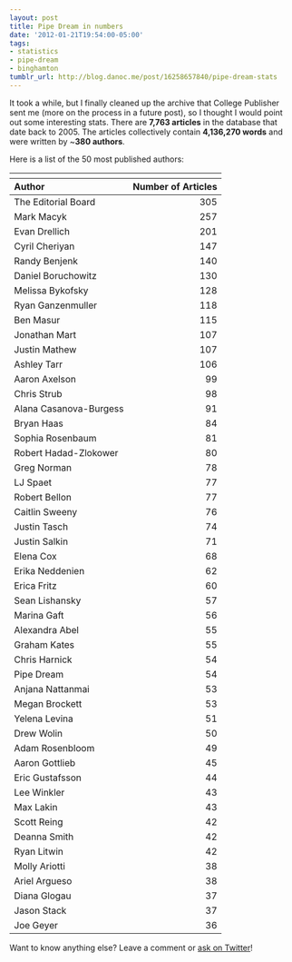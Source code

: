 ```yaml
---
layout: post
title: Pipe Dream in numbers
date: '2012-01-21T19:54:00-05:00'
tags:
- statistics
- pipe-dream
- binghamton
tumblr_url: http://blog.danoc.me/post/16258657840/pipe-dream-stats
---
```


It took a while, but I finally cleaned up the archive that College Publisher sent me (more on the process in a future post), so I thought I would point out some interesting stats. There are **7,763 articles** in the database that date back to 2005. The articles collectively contain **4,136,270 words** and were written by ~**380 authors**.

Here is a list of the 50 most published authors:

<table id="table_results" class="data">
  <thead>
    <tr>
      <th colspan="2">
      </th>
    </tr>
    <tr>
      <th style="text-align: left !important;">
        Author
      </th>
      <th>
        Number of Articles
      </th>
    </tr>
  </thead>
  <tr class="odd">
    <td class="">
      The Editorial Board
    </td>
    <td align="right" class=" nowrap">
      305
    </td>
  </tr>
  <tr class="even">
    <td class="">
      Mark Macyk
    </td>
    <td align="right" class=" nowrap">
      257
    </td>
  </tr>
  <tr class="odd">
    <td class="">
      Evan Drellich
    </td>
    <td align="right" class=" nowrap">
      201
    </td>
  </tr>
  <tr class="even">
    <td class="">
      Cyril Cheriyan
    </td>
    <td align="right" class=" nowrap">
      147
    </td>
  </tr>
  <tr class="odd">
    <td class="">
      Randy Benjenk
    </td>
    <td align="right" class=" nowrap">
      140
    </td>
  </tr>
  <tr class="even">
    <td class="">
      Daniel Boruchowitz
    </td>
    <td align="right" class=" nowrap">
      130
    </td>
  </tr>
  <tr class="odd">
    <td class="">
      Melissa Bykofsky
    </td>
    <td align="right" class=" nowrap">
      128
    </td>
  </tr>
  <tr class="even">
    <td class="">
      Ryan Ganzenmuller
    </td>
    <td align="right" class=" nowrap">
      118
    </td>
  </tr>
  <tr class="odd">
    <td class="">
      Ben Masur
    </td>
    <td align="right" class=" nowrap">
      115
    </td>
  </tr>
  <tr class="even">
    <td class="">
      Jonathan Mart
    </td>
    <td align="right" class=" nowrap">
      107
    </td>
  </tr>
  <tr class="odd">
    <td class="">
      Justin Mathew
    </td>
    <td align="right" class=" nowrap">
      107
    </td>
  </tr>
  <tr class="even">
    <td class="">
      Ashley Tarr
    </td>
    <td align="right" class=" nowrap">
      106
    </td>
  </tr>
  <tr class="odd">
    <td class="">
      Aaron Axelson
    </td>
    <td align="right" class=" nowrap">
      99
    </td>
  </tr>
  <tr class="even">
    <td class="">
      Chris Strub
    </td>
    <td align="right" class=" nowrap">
      98
    </td>
  </tr>
  <tr class="odd">
    <td class="">
      Alana Casanova-Burgess
    </td>
    <td align="right" class=" nowrap">
      91
    </td>
  </tr>
  <tr class="even">
    <td class="">
      Bryan Haas
    </td>
    <td align="right" class=" nowrap">
      84
    </td>
  </tr>
  <tr class="odd">
    <td class="">
      Sophia Rosenbaum
    </td>
    <td align="right" class=" nowrap">
      81
    </td>
  </tr>
  <tr class="even">
    <td class="">
      Robert Hadad-Zlokower
    </td>
    <td align="right" class=" nowrap">
      80
    </td>
  </tr>
  <tr class="odd">
    <td class="">
      Greg Norman
    </td>
    <td align="right" class=" nowrap">
      78
    </td>
  </tr>
  <tr class="even">
    <td class="">
      LJ Spaet
    </td>
    <td align="right" class=" nowrap">
      77
    </td>
  </tr>
  <tr class="odd">
    <td class="">
      Robert Bellon
    </td>
    <td align="right" class=" nowrap">
      77
    </td>
  </tr>
  <tr class="even">
    <td class="">
      Caitlin Sweeny
    </td>
    <td align="right" class=" nowrap">
      76
    </td>
  </tr>
  <tr class="odd">
    <td class="">
      Justin Tasch
    </td>
    <td align="right" class=" nowrap">
      74
    </td>
  </tr>
  <tr class="even">
    <td class="">
      Justin Salkin
    </td>
    <td align="right" class=" nowrap">
      71
    </td>
  </tr>
  <tr class="odd">
    <td class="">
      Elena Cox
    </td>
    <td align="right" class=" nowrap">
      68
    </td>
  </tr>
  <tr class="even">
    <td class="">
      Erika Neddenien
    </td>
    <td align="right" class=" nowrap">
      62
    </td>
  </tr>
  <tr class="odd">
    <td class="">
      Erica Fritz
    </td>
    <td align="right" class=" nowrap">
      60
    </td>
  </tr>
  <tr class="even">
    <td class="">
      Sean Lishansky
    </td>
    <td align="right" class=" nowrap">
      57
    </td>
  </tr>
  <tr class="odd">
    <td class="">
      Marina Gaft
    </td>
    <td align="right" class=" nowrap">
      56
    </td>
  </tr>
  <tr class="even">
    <td class="">
      Alexandra Abel
    </td>
    <td align="right" class=" nowrap">
      55
    </td>
  </tr>
  <tr class="odd">
    <td class="">
      Graham Kates
    </td>
    <td align="right" class=" nowrap">
      55
    </td>
  </tr>
  <tr class="even">
    <td class="">
      Chris Harnick
    </td>
    <td align="right" class=" nowrap">
      54
    </td>
  </tr>
  <tr class="odd">
    <td class="">
      Pipe Dream
    </td>
    <td align="right" class=" nowrap">
      54
    </td>
  </tr>
  <tr class="even">
    <td class="">
      Anjana Nattanmai
    </td>
    <td align="right" class=" nowrap">
      53
    </td>
  </tr>
  <tr class="odd">
    <td class="">
      Megan Brockett
    </td>
    <td align="right" class=" nowrap">
      53
    </td>
  </tr>
  <tr class="even">
    <td class="">
      Yelena Levina
    </td>
    <td align="right" class=" nowrap">
      51
    </td>
  </tr>
  <tr class="odd">
    <td class="">
      Drew Wolin
    </td>
    <td align="right" class=" nowrap">
      50
    </td>
  </tr>
  <tr class="even">
    <td class="">
      Adam Rosenbloom
    </td>
    <td align="right" class=" nowrap">
      49
    </td>
  </tr>
  <tr class="odd">
    <td class="">
      Aaron Gottlieb
    </td>
    <td align="right" class=" nowrap">
      45
    </td>
  </tr>
  <tr class="even">
    <td class="">
      Eric Gustafsson
    </td>
    <td align="right" class=" nowrap">
      44
    </td>
  </tr>
  <tr class="odd">
    <td class="">
      Lee Winkler
    </td>
    <td align="right" class=" nowrap">
      43
    </td>
  </tr>
  <tr class="even">
    <td class="">
      Max Lakin
    </td>
    <td align="right" class=" nowrap">
      43
    </td>
  </tr>
  <tr class="odd">
    <td class="">
      Scott Reing
    </td>
    <td align="right" class=" nowrap">
      42
    </td>
  </tr>
  <tr class="even">
    <td class="">
      Deanna Smith
    </td>
    <td align="right" class=" nowrap">
      42
    </td>
  </tr>
  <tr class="odd">
    <td class="">
      Ryan Litwin
    </td>
    <td align="right" class=" nowrap">
      42
    </td>
  </tr>
  <tr class="even">
    <td class="">
      Molly Ariotti
    </td>
    <td align="right" class=" nowrap">
      38
    </td>
  </tr>
  <tr class="odd">
    <td class="">
      Ariel Argueso
    </td>
    <td align="right" class=" nowrap">
      38
    </td>
  </tr>
  <tr class="even">
    <td class="">
      Diana Glogau
    </td>
    <td align="right" class=" nowrap">
      37
    </td>
  </tr>
  <tr class="odd">
    <td class="">
      Jason Stack
    </td>
    <td align="right" class=" nowrap">
      37
    </td>
  </tr>
  <tr class="even">
    <td class="">
      Joe Geyer
    </td>
    <td align="right" class=" nowrap">
      36
    </td>
  </tr>
</table>

Want to know anything else? Leave a comment or [ask on Twitter](http://twitter.com/itsdanoc)!
